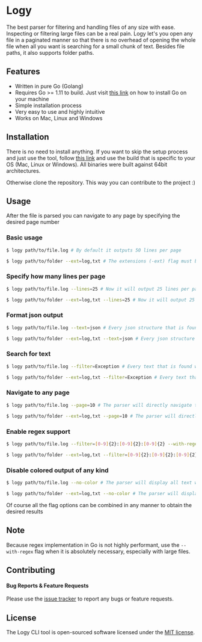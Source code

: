 # Logy

The best parser for filtering and handling files of any size with ease. Inspecting or filtering large files can be a real pain. Logy let's you open any file in a paginated manner so that there is no overhead of opening the whole file when all you want is searching for a small chunk of text. Besides file paths, it also supports folder paths.

## Features

- Written in pure Go (Golang)
- Requires Go >= 1.11 to build. Just visit [this link](https://golang.org/doc/install) on how to install Go on your machine
- Simple installation process
- Very easy to use and highly intuitive
- Works on Mac, Linux and Windows

## Installation

There is no need to install anything. If you want to skip the setup process and just use the tool, follow [this link](https://github.com/iulianclita/logy/releases) and use the build that is specific to your OS (Mac, Linux or Windows). All binaries were built against 64bit architectures.

Otherwise clone the repository. This way you can contribute to the project :)

## Usage

After the file is parsed you can navigate to any page by specifying the desired page number

### Basic usage
```bash
$ logy path/to/file.log # By default it outputs 50 lines per page
```

```bash
$ logy path/to/folder --ext=log,txt # The extensions (-ext) flag must be specified for folder paths to mention what file types should be scanned. In this example the parser will search the folder recursively for all files ending with .log or .txt extension
```

### Specify how many lines per page
```bash
$ logy path/to/file.log --lines=25 # Now it will output 25 lines per page
```

```bash
$ logy path/to/folder --ext=log,txt --lines=25 # Now it will output 25 lines per page
```

### Format json output
```bash
$ logy path/to/file.log --text=json # Every json structure that is found will be nicely formatted 
```

```bash
$ logy path/to/folder --ext=log,txt --text=json # Every json structure that is found will be nicely formatted 
```

### Search for text
```bash
$ logy path/to/file.log --filter=Exception # Every text that is found will be nicely colored to be easily observed 
``` 

```bash
$ logy path/to/folder --ext=log,txt --filter=Exception # Every text that is found will be nicely colored to be easily observed 
``` 

### Navigate to any page
```bash
$ logy path/to/file.log --page=10 # The parser will directly navigate to the specified page number 
```

```bash
$ logy path/to/folder --ext=log,txt --page=10 # The parser will directly navigate to the specified page number 
```

### Enable regex support
```bash
$ logy path/to/file.log --filter=[0-9]{2}:[0-9]{2}:[0-9]{2} --with-regex # The parser will search for any text that matches whatever was specified in the filter option flag
```

```bash
$ logy path/to/folder --ext=log,txt --filter=[0-9]{2}:[0-9]{2}:[0-9]{2} --with-regex # The parser will search for any text that matches whatever was specified in the filter option flag
```   

### Disable colored output of any kind
```bash
$ logy path/to/file.log --no-color # The parser will display all text with the same color (black/white). Probably you will never want this behavior but it's here just in case :)
``` 

```bash
$ logy path/to/folder --ext=log,txt --no-color # The parser will display all text with the same color (black/white). Probably you will never want this behavior but it's here just in case :)
``` 

Of course all the flag options can be combined in any manner to obtain the desired results

## Note
Because regex implementation in Go is not highly performant, use the `--with-regex` flag when it is absolutely necessary, especially with large files.

## Contributing

#### Bug Reports & Feature Requests

Please use the [issue tracker](https://github.com/iulianclita/logy/issues) to report any bugs or feature requests.

## License

The Logy CLI tool is open-sourced software licensed under the [MIT license](http://opensource.org/licenses/MIT).
